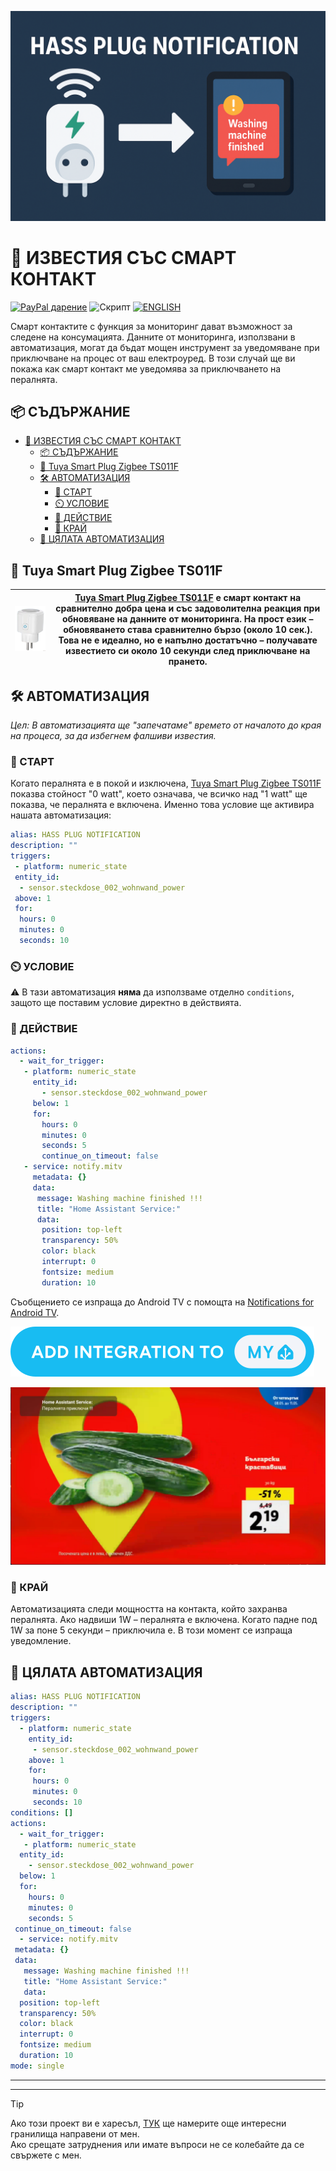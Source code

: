 ![BANNER](/img/banner.png)

# 📣 ИЗВЕСТИЯ СЪС СМАРТ КОНТАКТ
[![PayPal дарение](https://img.shields.io/badge/PayPal-Дари-синьо?logo=paypal)](https://www.paypal.com/donate/?hosted_button_id=AAWFZVF2XCP5A)  ![Скрипт](https://img.shields.io/badge/logo-yaml-green?logo=yaml)  [![ENGLISH](https://img.shields.io/badge/ENGLISH-language-green?logo=translate&labelColor=gray&style=flat-square&link=https://example.com/bg)](README.md)  

Смарт контактите с функция за мониторинг дават възможност за следене на консумацията. Данните от мониторинга, използвани в автоматизация, могат да бъдат мощен инструмент за уведомяване при приключване на процес от ваш електроуред. В този случай ще ви покажа как смарт контакт ме уведомява за приключването на пералнята.

## 📦 СЪДЪРЖАНИЕ

- [📣 ИЗВЕСТИЯ СЪС СМАРТ КОНТАКТ](#-известия-със-смарт-контакт)
	- [📦 СЪДЪРЖАНИЕ](#-съдържание)
	- [🚀 Tuya Smart Plug Zigbee TS011F](#-tuya-smart-plug-zigbee-ts011f)
	- [🛠️ АВТОМАТИЗАЦИЯ](#️-автоматизация)
		- [🔌 СТАРТ](#-старт)
		- [⏲️ УСЛОВИЕ](#️-условие)
		- [📲 ДЕЙСТВИЕ](#-действие)
		- [📳 КРАЙ](#-край)
	- [🧾 ЦЯЛАТА АВТОМАТИЗАЦИЯ](#-цялата-автоматизация)

## 🚀 Tuya Smart Plug Zigbee TS011F

| ![plug](/img/tuya_smart_plug.png) | [Tuya Smart Plug Zigbee TS011F][plug] е смарт контакт на сравнително добра цена и със задоволителна реакция при обновяване на данните от мониторинга. На прост език – обновяването става сравнително бързо (около 10 сек.). Това не е идеално, но е напълно достатъчно – получавате известието си около 10 секунди след приключване на прането. |
|----|----|

## 🛠️ АВТОМАТИЗАЦИЯ  
*Цел: В автоматизацията ще "запечатаме" времето от началото до края на процеса, за да избегнем фалшиви известия.*

### 🔌 СТАРТ  
Когато пералнята е в покой и изключена, [Tuya Smart Plug Zigbee TS011F][plug] показва стойност "0 watt", което означава, че всичко над "1 watt" ще показва, че пералнята е включена. Именно това условие ще активира нашата автоматизация:

```yaml
alias: HASS PLUG NOTIFICATION
description: ""
triggers:
 - platform: numeric_state
 entity_id:
  - sensor.steckdose_002_wohnwand_power
 above: 1
 for:
  hours: 0
  minutes: 0
  seconds: 10
```

### ⏲️ УСЛОВИЕ

⚠️ В тази автоматизация **няма** да използваме отделно `conditions`, защото ще поставим условие директно в действията.

### 📲 ДЕЙСТВИЕ  

```yaml
actions:
  - wait_for_trigger:
   - platform: numeric_state
     entity_id:
       - sensor.steckdose_002_wohnwand_power
     below: 1
     for:
       hours: 0
       minutes: 0
       seconds: 5
       continue_on_timeout: false
   - service: notify.mitv
     metadata: {}
     data:
      message: Washing machine finished !!!
      title: "Home Assistant Service:"
      data:
       position: top-left
       transparency: 50%
       color: black
       interrupt: 0
       fontsize: medium
       duration: 10
```

Съобщението се изпраща до Android TV с помощта на [Notifications for Android TV](https://www.home-assistant.io/integrations/nfandroidtv/).  

[![ADD Integrations](/img/button%20ADD%20INTEGRATION%20TO.svg)](https://my.home-assistant.io/redirect/config_flow_start?domain=nfandroidtv)

![notifications](/img/notifications.png)

### 📳 КРАЙ  

Автоматизацията следи мощността на контакта, който захранва пералнята. Ако надвиши 1W – пералнята е включена. Когато падне под 1W за поне 5 секунди – приключила е. В този момент се изпраща уведомление.

## 🧾 ЦЯЛАТА АВТОМАТИЗАЦИЯ

```yaml
alias: HASS PLUG NOTIFICATION
description: ""
triggers:
  - platform: numeric_state
    entity_id:
     - sensor.steckdose_002_wohnwand_power
    above: 1
    for:
     hours: 0
     minutes: 0
     seconds: 10
conditions: []
actions:
  - wait_for_trigger:
   - platform: numeric_state
  entity_id:
    - sensor.steckdose_002_wohnwand_power
  below: 1
  for:
    hours: 0
    minutes: 0
    seconds: 5
 continue_on_timeout: false
  - service: notify.mitv
 metadata: {}
 data:
   message: Washing machine finished !!!
   title: "Home Assistant Service:"
   data:
  position: top-left
  transparency: 50%
  color: black
  interrupt: 0
  fontsize: medium
  duration: 10
mode: single
```

---
---
> [!TIP]
> Ако този проект ви е харесъл, [ТУК](https://github.com/Bacard1?tab=repositories) ще намерите още интересни гранилища направени от мен.<br>
> Ако срещате затруднения или имате въпроси не се колебайте да се свържете с мен.

[plug]: https://de.aliexpress.com/item/1005007060134011.html